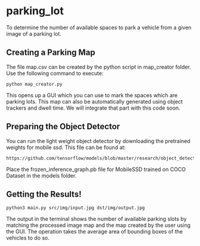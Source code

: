 # parking_lot
To determine the number of available spaces to park a vehicle from a given image of a parking lot.

## Creating a Parking Map
The file map.csv can be created by the python script in map_creator folder. Use the following command to execute:
```
python map_creator.py
```
This opens up a GUI which you can use to mark the spaces which are parking lots. This map can also be automatically generated using object trackers and dwell time. We will integrate that part with this code soon.

## Preparing the Object Detector
You can run the light weight object detector by downloading the pretrained weights for mobile ssd. This file can be found at:
```
https://github.com/tensorflow/models/blob/master/research/object_detection/g3doc/detection_model_zoo.md

```

Place the frozen_inference_graph.pb file for MobileSSD trained on COCO Dataset in the models folder.

## Getting the Results!
```
python3 main.py src/img/input.jpg dst/img/output.jpg
```
The output in the terminal shows the number of available parking slots by matching the processed image map and the map created by the user using the GUI. The operation takes the average area of bounding boxes of the vehicles to do so. 
